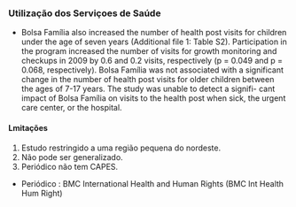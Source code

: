 ### Utilização dos Serviçoes de Saúde

+ Bolsa Família also increased the number of health
post visits for children under the age of seven years
(Additional file 1: Table S2). Participation in the program
increased the number of visits for growth monitoring
and checkups in 2009 by 0.6 and 0.2 visits, respectively
(p = 0.049 and p = 0.068, respectively). Bolsa Família was
not associated with a significant change in the number
of health post visits for older children between the ages
of 7-17 years. The study was unable to detect a signifi-
cant impact of Bolsa Família on visits to the health post
when sick, the urgent care center, or the hospital.

#### Lmitações

1. Estudo restringido a uma região pequena do nordeste.
2. Não pode ser generalizado.
3. Periódico não tem CAPES.

* Periódico : BMC International Health and Human Rights (BMC Int Health Hum Right)
